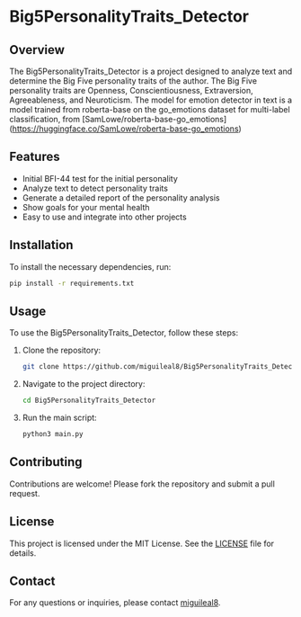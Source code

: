 # Big5PersonalityTraits_Detector
## Overview
The Big5PersonalityTraits_Detector is a project designed to analyze text and determine the Big Five personality traits of the author. The Big Five personality traits are Openness, Conscientiousness, Extraversion, Agreeableness, and Neuroticism.
The model for emotion detector in text is a model trained from roberta-base on the go_emotions dataset for multi-label classification, from [SamLowe/roberta-base-go_emotions] (https://huggingface.co/SamLowe/roberta-base-go_emotions)

## Features
- Initial BFI-44 test for the initial personality
- Analyze text to detect personality traits
- Generate a detailed report of the personality analysis
- Show goals for your mental health
- Easy to use and integrate into other projects

## Installation
To install the necessary dependencies, run:
```bash
pip install -r requirements.txt
```

## Usage
To use the Big5PersonalityTraits_Detector, follow these steps:
1. Clone the repository:
    ```bash
    git clone https://github.com/miguileal8/Big5PersonalityTraits_Detector.git
    ```
2. Navigate to the project directory:
    ```bash
    cd Big5PersonalityTraits_Detector
    ```
3. Run the main script:
    ```bash
    python3 main.py
    ```

## Contributing
Contributions are welcome! Please fork the repository and submit a pull request.

## License
This project is licensed under the MIT License. See the [LICENSE](LICENSE) file for details.

## Contact
For any questions or inquiries, please contact [miguileal8](mailto:miguileal8@gmail.com).